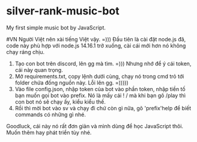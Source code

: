 # silver-rank-music-bot
My first simple music bot by JavaScript.

#VN
Người Việt nên xài tiếng Việt vậy. =)))
Đầu tiên là cài đặt node.js đã, code này phù hợp với node.js 14.16.1 trở xuống, cài cái mới hơn nó không chạy ráng chịu.

1. Tạo con bot trên discord, lên gg mà tìm. =))) Nhưng nhớ để ý cái token, cái này quan trọng.
2. Mở requirements.txt, copy lệnh dưới cùng, chạy nó trong cmd trỏ tới folder chứa đống nguồn này. Lỗi lên gg. =)))))
3. Vào file config.json, nhập token của bot vào phần token, nhập tiền tố bạn muốn gọi bot vào prefix. Nó là mấy cái ! / mà khi bạn gõ /play thì con bot nó sẽ chạy ấy, kiểu kiểu thế.
4. Rồi thì mời bot vào sv và chạy đi chứ còn gì nữa, gõ 'prefix'help để biết commands có những gì nhé.

Goodluck, cái này nó rất đơn giản và mình dùng để học JavaScript thôi. Muốn thêm hay phát triển tùy nhé.
